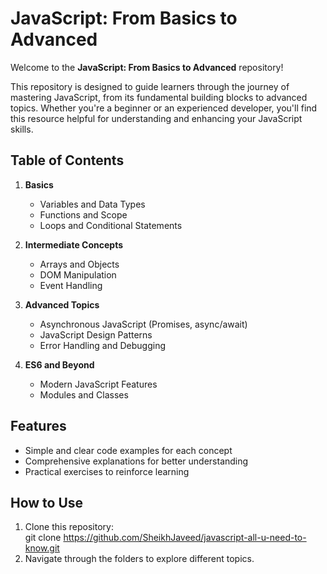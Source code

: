 
# JavaScript: From Basics to Advanced  

Welcome to the **JavaScript: From Basics to Advanced** repository!  

This repository is designed to guide learners through the journey of mastering JavaScript, from its fundamental building blocks to advanced topics. Whether you're a beginner or an experienced developer, you'll find this resource helpful for understanding and enhancing your JavaScript skills.  

## Table of Contents  

1. **Basics**  
   - Variables and Data Types  
   - Functions and Scope  
   - Loops and Conditional Statements  

2. **Intermediate Concepts**  
   - Arrays and Objects  
   - DOM Manipulation  
   - Event Handling  

3. **Advanced Topics**  
   - Asynchronous JavaScript (Promises, async/await)  
   - JavaScript Design Patterns  
   - Error Handling and Debugging  

4. **ES6 and Beyond**  
   - Modern JavaScript Features  
   - Modules and Classes  

## Features  

- Simple and clear code examples for each concept  
- Comprehensive explanations for better understanding  
- Practical exercises to reinforce learning  

## How to Use  

1. Clone this repository:  
   git clone https://github.com/SheikhJaveed/javascript-all-u-need-to-know.git
2. Navigate through the folders to explore different topics.
